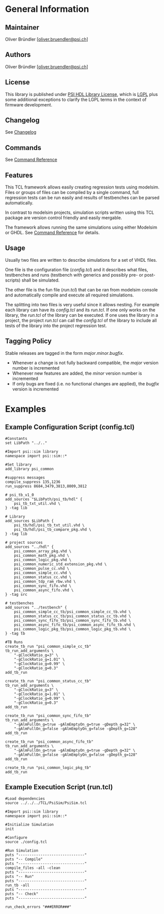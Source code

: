 # General Information

## Maintainer
Oliver Bründler [oliver.bruendler@psi.ch]

## Authors
Oliver Bründler [oliver.bruendler@psi.ch]

## License
This library is published under [PSI HDL Library License](License.txt), which is [LGPL](LGPL2_1.txt) plus some additional exceptions to clarify the LGPL terms in the context of firmware development.

## Changelog
See [Changelog](Changelog.md)

## Commands
See [Command Reference](CommandRef.md)

## Features
This TCL framework allows easily creating regression tests using modelsim. Files or groups of files can
be compiled by a single command, full regression tests can be run easily and results of testbenches can be 
parsed automatically.

In contrast to modelsim projects, simulation scripts written using this TCL package are version control friendly and
easily mergable.

The framework allows running the same simulations using either Modelsim or GHDL. See [Command Reference](CommandRef.md) for details.

## Usage
Usually two files are written to describe simulations for a set of VHDL files. 

One file is the configuration file (*config.tcl*)
and it describes what files, testbenches and runs (testbench with generics and possibly pre- or post-scripts) shall be simulated.

The other file is the fun file (*run.tcl*) that can be ran from modelsim console and automatically compile and execute
all required simulations.

The splitting into two files is very useful since it allows nesting. For example each library can have its *config.tcl* and
its *run.tcl*. If one only works on the library, the *run.tcl* of the library can be executed. If one uses the library in a 
project, the project *run.tcl* can call the *config.tcl* of the library to include all tests of the library into the project
regression test.

## Tagging Policy
Stable releases are tagged in the form *major*.*minor*.*bugfix*. 

* Whenever a change is not fully backward compatible, the *major* version number is incremented
* Whenever new features are added, the *minor* version number is incremented
* If only bugs are fixed (i.e. no functional changes are applied), the *bugfix* version is incremented

# Examples

## Example Configuration Script (config.tcl)
```
#Constants
set LibPath "../.."

#Import psi::sim library
namespace import psi::sim::*

#Set library
add_library psi_common

#suppress messages
compile_suppress 135,1236
run_suppress 8684,3479,3813,8009,3812

# psi_tb_v1_0	
add_sources "$LibPath/psi_tb/hdl" {
	psi_tb_txt_util.vhd \
} -tag lib

# Library
add_sources $LibPath {
	psi_tb/hdl/psi_tb_txt_util.vhd \
	psi_tb/hdl/psi_tb_compare_pkg.vhd \
} -tag lib

# project sources
add_sources "../hdl" {
	psi_common_array_pkg.vhd \
	psi_common_math_pkg.vhd \
	psi_common_logic_pkg.vhd \
	psi_common_numeric_std_extension_pkg.vhd \
	psi_common_pulse_cc.vhd \
	psi_common_simple_cc.vhd \
	psi_common_status_cc.vhd \
	psi_common_tdp_ram_rbw.vhd \
	psi_common_sync_fifo.vhd \
	psi_common_async_fifo.vhd \
} -tag src

# testbenches
add_sources "../testbench" {
	psi_common_simple_cc_tb/psi_common_simple_cc_tb.vhd \
	psi_common_status_cc_tb/psi_common_status_cc_tb.vhd \
	psi_common_sync_fifo_tb/psi_common_sync_fifo_tb.vhd \
	psi_common_async_fifo_tb/psi_common_async_fifo_tb.vhd \
	psi_common_logic_pkg_tb/psi_common_logic_pkg_tb.vhd \
} -tag tb
	
#TB Runs
create_tb_run "psi_common_simple_cc_tb"
tb_run_add_arguments \
	"-gClockRatio_g=3" \
	"-gClockRatio_g=1.01" \
	"-gClockRatio_g=0.99" \
	"-gClockRatio_g=0.3"
add_tb_run

create_tb_run "psi_common_status_cc_tb"
tb_run_add_arguments \
	"-gClockRatio_g=3" \
	"-gClockRatio_g=1.01" \
	"-gClockRatio_g=0.99" \
	"-gClockRatio_g=0.3"
add_tb_run

create_tb_run "psi_common_sync_fifo_tb"
tb_run_add_arguments \
	"-gAlmFullOn_g=true -gAlmEmptyOn_g=true -gDepth_g=32" \
	"-gAlmFullOn_g=false -gAlmEmptyOn_g=false -gDepth_g=128"
add_tb_run

create_tb_run "psi_common_async_fifo_tb"
tb_run_add_arguments \
	"-gAlmFullOn_g=true -gAlmEmptyOn_g=true -gDepth_g=32" \
	"-gAlmFullOn_g=false -gAlmEmptyOn_g=false -gDepth_g=128"
add_tb_run

create_tb_run "psi_common_logic_pkg_tb"
add_tb_run
```

## Example Execution Script (run.tcl)  
```
#Load dependencies
source ../../../TCL/PsiSim/PsiSim.tcl

#Import psi::sim library
namespace import psi::sim::*

#Initialize Simulation
init

#Configure
source ./config.tcl

#Run Simulation
puts "------------------------------"
puts "-- Compile"
puts "------------------------------"
compile_files -all -clean
puts "------------------------------"
puts "-- Run"
puts "------------------------------"
run_tb -all
puts "------------------------------"
puts "-- Check"
puts "------------------------------"

run_check_errors "###ERROR###"

``` 


